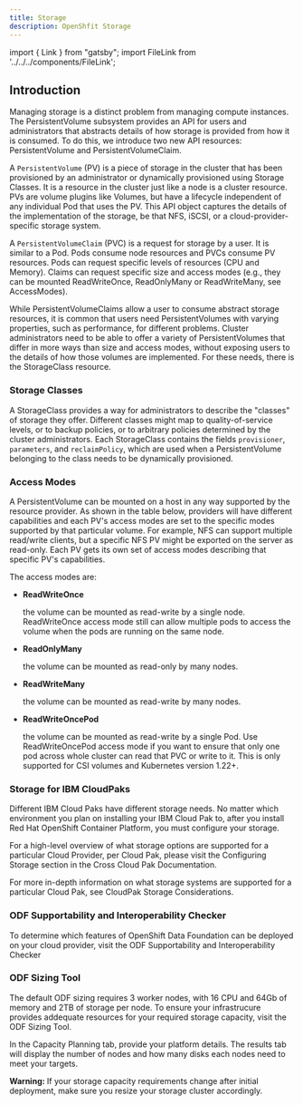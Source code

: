 ```yaml
---
title: Storage
description: OpenShfit Storage
---
```


import { Link } from "gatsby";
import FileLink from '../../../components/FileLink';

## Introduction

Managing storage is a distinct problem from managing compute instances. The PersistentVolume subsystem provides an API for users and administrators that abstracts details of how storage is provided from how it is consumed. To do this, we introduce two new API resources: PersistentVolume and PersistentVolumeClaim.

A `PersistentVolume` (PV) is a piece of storage in the cluster that has been provisioned by an administrator or dynamically provisioned using Storage Classes. It is a resource in the cluster just like a node is a cluster resource. PVs are volume plugins like Volumes, but have a lifecycle independent of any individual Pod that uses the PV. This API object captures the details of the implementation of the storage, be that NFS, iSCSI, or a cloud-provider-specific storage system.

A `PersistentVolumeClaim` (PVC) is a request for storage by a user. It is similar to a Pod. Pods consume node resources and PVCs consume PV resources. Pods can request specific levels of resources (CPU and Memory). Claims can request specific size and access modes (e.g., they can be mounted ReadWriteOnce, ReadOnlyMany or ReadWriteMany, see AccessModes).

While PersistentVolumeClaims allow a user to consume abstract storage resources, it is common that users need PersistentVolumes with varying properties, such as performance, for different problems. Cluster administrators need to be able to offer a variety of PersistentVolumes that differ in more ways than size and access modes, without exposing users to the details of how those volumes are implemented. For these needs, there is the StorageClass resource.

### Storage Classes

A StorageClass provides a way for administrators to describe the "classes" of storage they offer. Different classes might map to quality-of-service levels, or to backup policies, or to arbitrary policies determined by the cluster administrators.
Each StorageClass contains the fields `provisioner`, `parameters`, and `reclaimPolicy`, which are used when a PersistentVolume belonging to the class needs to be dynamically provisioned.

### Access Modes

A PersistentVolume can be mounted on a host in any way supported by the resource provider. As shown in the table below, providers will have different capabilities and each PV's access modes are set to the specific modes supported by that particular volume. For example, NFS can support multiple read/write clients, but a specific NFS PV might be exported on the server as read-only. Each PV gets its own set of access modes describing that specific PV's capabilities.

The access modes are:

- **ReadWriteOnce**

  the volume can be mounted as read-write by a single node. ReadWriteOnce access mode still can allow multiple pods to access the volume when the pods are running on the same node.

- **ReadOnlyMany**

  the volume can be mounted as read-only by many nodes.

- **ReadWriteMany**

  the volume can be mounted as read-write by many nodes.

- **ReadWriteOncePod**

  the volume can be mounted as read-write by a single Pod. Use ReadWriteOncePod access mode if you want to ensure that only one pod across whole cluster can read that PVC or write to it. This is only supported for CSI volumes and Kubernetes version 1.22+.

### Storage for IBM CloudPaks

Different IBM Cloud Paks have different storage needs. No matter which environment you plan on installing your IBM Cloud Pak to, after you install Red Hat OpenShift Container Platform, you must configure your storage.

For a high-level overview of what storage options are supported for a particular Cloud Provider, per Cloud Pak, please visit the <Link to="https://www.ibm.com/docs/en/cloud-paks/1.0?topic=clusters-configuring-storage" target='_blank' rel='noreferrer noopener'>Configuring Storage</Link> section in the Cross Cloud Pak Documentation.

For more in-depth information on what storage systems are supported for a particular Cloud Pak, see <Link to="https://www.ibm.com/docs/en/cloud-paks/1.0?topic=planning-storage-considerations" target='_blank' rel='noreferrer noopener'>CloudPak Storage Considerations</Link>.

### ODF Supportability and Interoperability Checker

To determine which features of OpenShift Data Foundation can be deployed on your cloud provider, visit the <Link to="https://access.redhat.com/labs/odfsi/" target='_blank' rel='noreferrer noopener'>ODF Supportability and Interoperability Checker</Link>

### ODF Sizing Tool

The default ODF sizing requires 3 worker nodes, with 16 CPU and 64Gb of memory and 2TB of storage per node. To ensure your infrastrucure provides addequate resources for your required storage capacity, visit the <Link to="https://access.redhat.com/labs/ocsst/" target='_blank' rel='noreferrer noopener'>ODF Sizing Tool</Link>.

In the Capacity Planning tab, provide your platform details. The results tab will display the number of nodes and how many disks each nodes need to meet your targets.

<InlineNotification kind="warning">

**Warning:** If your storage capacity requirements change after initial deployment, make sure you resize your storage cluster accordingly.

</InlineNotification>
